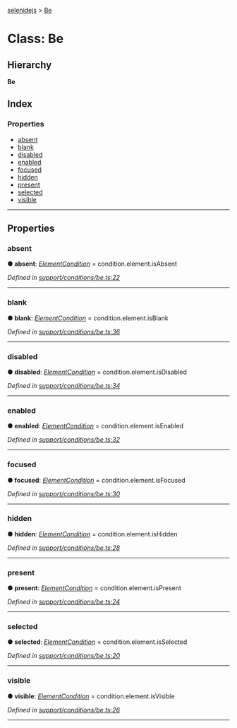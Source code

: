 [selenidejs](../README.md) > [Be](../classes/be.md)

# Class: Be

## Hierarchy

**Be**

## Index

### Properties

* [absent](be.md#absent)
* [blank](be.md#blank)
* [disabled](be.md#disabled)
* [enabled](be.md#enabled)
* [focused](be.md#focused)
* [hidden](be.md#hidden)
* [present](be.md#present)
* [selected](be.md#selected)
* [visible](be.md#visible)

---

## Properties

<a id="absent"></a>

###  absent

**● absent**: *[ElementCondition](../#elementcondition)* =  condition.element.isAbsent

*Defined in [support/conditions/be.ts:22](https://github.com/KnowledgeExpert/selenidejs/blob/master/lib/support/conditions/be.ts#L22)*

___
<a id="blank"></a>

###  blank

**● blank**: *[ElementCondition](../#elementcondition)* =  condition.element.isBlank

*Defined in [support/conditions/be.ts:36](https://github.com/KnowledgeExpert/selenidejs/blob/master/lib/support/conditions/be.ts#L36)*

___
<a id="disabled"></a>

###  disabled

**● disabled**: *[ElementCondition](../#elementcondition)* =  condition.element.isDisabled

*Defined in [support/conditions/be.ts:34](https://github.com/KnowledgeExpert/selenidejs/blob/master/lib/support/conditions/be.ts#L34)*

___
<a id="enabled"></a>

###  enabled

**● enabled**: *[ElementCondition](../#elementcondition)* =  condition.element.isEnabled

*Defined in [support/conditions/be.ts:32](https://github.com/KnowledgeExpert/selenidejs/blob/master/lib/support/conditions/be.ts#L32)*

___
<a id="focused"></a>

###  focused

**● focused**: *[ElementCondition](../#elementcondition)* =  condition.element.isFocused

*Defined in [support/conditions/be.ts:30](https://github.com/KnowledgeExpert/selenidejs/blob/master/lib/support/conditions/be.ts#L30)*

___
<a id="hidden"></a>

###  hidden

**● hidden**: *[ElementCondition](../#elementcondition)* =  condition.element.isHidden

*Defined in [support/conditions/be.ts:28](https://github.com/KnowledgeExpert/selenidejs/blob/master/lib/support/conditions/be.ts#L28)*

___
<a id="present"></a>

###  present

**● present**: *[ElementCondition](../#elementcondition)* =  condition.element.isPresent

*Defined in [support/conditions/be.ts:24](https://github.com/KnowledgeExpert/selenidejs/blob/master/lib/support/conditions/be.ts#L24)*

___
<a id="selected"></a>

###  selected

**● selected**: *[ElementCondition](../#elementcondition)* =  condition.element.isSelected

*Defined in [support/conditions/be.ts:20](https://github.com/KnowledgeExpert/selenidejs/blob/master/lib/support/conditions/be.ts#L20)*

___
<a id="visible"></a>

###  visible

**● visible**: *[ElementCondition](../#elementcondition)* =  condition.element.isVisible

*Defined in [support/conditions/be.ts:26](https://github.com/KnowledgeExpert/selenidejs/blob/master/lib/support/conditions/be.ts#L26)*

___

